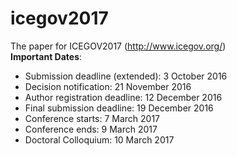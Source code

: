 # icegov2017
The paper for ICEGOV2017 (http://www.icegov.org/)     
__Important Dates__:    
* Submission deadline (extended): 3 October 2016
* Decision notification: 21 November 2016
* Author registration deadline: 12 December 2016
* Final submission deadline: 19 December 2016
* Conference starts: 7 March 2017
* Conference ends: 9 March 2017
* Doctoral Colloquium: 10 March 2017
